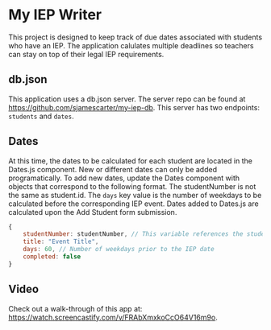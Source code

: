 # My IEP Writer

This project is designed to keep track of due dates associated with students who have an IEP. The application calulates multiple deadlines so teachers can stay on top of their legal IEP requirements.

## db.json

This application uses a db.json server. The server repo can be found at https://github.com/sjamescarter/my-iep-db. This server has two endpoints: `students` and `dates`.

## Dates

At this time, the dates to be calculated for each student are located in the Dates.js component. New or different dates can only be added programatically. To add new dates, update the Dates component with objects that correspond to the following format. The studentNumber is not the same as student.id. The `days` key value is the number of weekdays to be calculated before the corresponding IEP event. Dates added to Dates.js are calculated upon the Add Student form submission.

```js
{
    studentNumber: studentNumber, // This variable references the student
    title: "Event Title", 
    days: 60, // Number of weekdays prior to the IEP date
    completed: false
}
```

## Video

Check out a walk-through of this app at: https://watch.screencastify.com/v/FRAbXmxkoCcO64V16m9o.